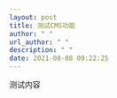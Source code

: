 ```yaml
---
layout: post
title: 测试CMS功能
author: " "
url_author: " "
description: " "
date: 2021-08-08 09:22:25
---
```

测试内容
